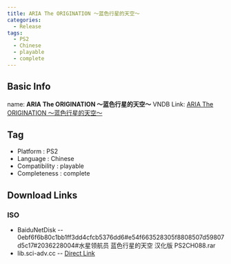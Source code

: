 ```yaml
---
title: ARIA The ORIGINATION ～蓝色行星的天空～
categories:
  - Release
tags:
  - PS2
  - Chinese
  - playable
  - complete
---
```

## Basic Info

name: **ARIA The ORIGINATION ～蓝色行星的天空～**
VNDB Link: [ARIA The ORIGINATION ～蓝色行星的天空～](https://vndb.org/r85319)

## Tag
 - Platform : PS2
 - Language : Chinese
 - Compatibility : playable
 - Completeness : complete

## Download Links
### ISO
 - BaiduNetDisk
 -- 0ebf6f6b80c1bb1ff3dd4cfcb5376dd6#e54f663528305f8808507d59807d5c17#2036228004#水星领航员 蓝色行星的天空 汉化版 PS2CH088.rar
 - lib.sci-adv.cc
 -- [Direct Link](https://pan.mcseekeri.top/api/raw/?path=/K%E7%A4%BE%E6%95%B4%E5%90%88/%E6%B0%B4%E6%98%9F%E9%A2%86%E8%88%AA%E5%91%98%20%E8%93%9D%E8%89%B2%E8%A1%8C%E6%98%9F%E7%9A%84%E5%A4%A9%E7%A9%BA%20%E6%B1%89%E5%8C%96%E7%89%88%20PS2CH088.rar)